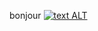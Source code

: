 bonjour
[![text ALT](https://github.com/LyamDuv/tp-r504/actions/workflows/pytest.yml/badge.svg)](https://github.com/LyamDuv/tp-r504/actions/runs/6111043292)
